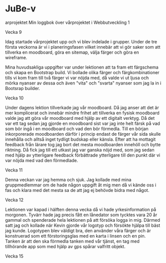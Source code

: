 # JuBe-v
arprojektet
Min loggbok över vårprojektet i Webbutveckling 1

Vecka 9

Idag startade vårprojektet upp och vi blev indelade i grupper. Under de tre första veckorna är vi i planeringsfasen vilket innebär att vi gör saker som att tillverka en moodboard, göra en sitemap, välja färger och göra en wireframe.

Mina huvudsakliga uppgifter var under lektionen att ta fram ett färgschema och skapa en Bootstrap build. Vi bollade olika färger och färgkombinationer tills vi kom fram till två färger vi var nöjda med, då valde vi ut ljusa och mörka nyanser av dessa och även "vita" och "svarta" nyanser som jag la in i Bootsrap builder.

Vecka 10

Under dagens lektion tillverkade jag vår moodboard. Då jag anser att det är mer komplicerat och innebär mindre frihet att tillverka en fysisk moodboard valde jag att göra vår moodboard med hjälp av ett digitalt verktyg. Då det var ett tag sedan jag gjorde en moodboard sist var jag inte helt färsk på vad som bör ingå i en moodboard och vad den bör förmedla. Till en början inkorporerade moodboarden därför i princip endast de färger vår sida skulle innehålla och alltså inget tydligt budskap eller känsla. Efter att ha mottagit feedback från lärare tog jag bort det mesta moodboarden innehöll och bytte riktning. Då fick jag till ett utkast jag var ganska nöjd med, som jag sedan med hjälp av ytterligare feedback förbättrade ytterligare till den punkt där vi var nöjda med vad den förmedlade.

Vecka 11

Denna veckan var jag hemma och sjuk. Jag kollade med mina gruppmedlemmar om de hade någon uppgift åt mig men då vi kände oss i fas och klara med det mesta sa de att jag ej behövde bidra med något.

Vecka 12

Lektionen var kapad i hälften denna vecka då vi hade yrkesinformation på morgonen. Tyvärr hade jag precis fått en lånedator som tycktes vara 20 år gammal och spenderade hela lektionen på att försöka logga in mig. Därmed satt jag och kollade när Kevin gjorde vår logotyp och försökte hjälpa till bäst jag kunde. Logotypen blev väldigt bra, den använder våra färger och är konstruerad som ett förstoringsglas med en karta i linsen och en pin. Tanken är att den ska förmedla tanken med vår tjänst, en tag med tillhörande app som med hjälp av gps spårar valfritt objekt.

Vecka 15

